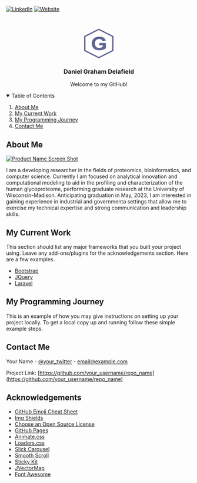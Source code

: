 <!--
*** Thanks for checking out the Best-README-Template. If you have a suggestion
*** that would make this better, please fork the repo and create a pull request
*** or simply open an issue with the tag "enhancement".
*** Thanks again! Now go create something AMAZING! :D
-->



<!-- PROJECT SHIELDS -->
<!--
*** I'm using markdown "reference style" links for readability.
*** Reference links are enclosed in brackets [ ] instead of parentheses ( ).
*** See the bottom of this document for the declaration of the reference variables
*** for contributors-url, forks-url, etc. This is an optional, concise syntax you may use.
*** https://www.markdownguide.org/basic-syntax/#reference-style-links
-->

[![LinkedIn][linkedin-shield]][linkedin-url]
[![Website][website-shield]][website-url]



<!-- PROJECT LOGO -->
<br />
<p align="center">
  <a href="https://github.com/othneildrew/Best-README-Template">
    <img src="images/Logo.png" alt="Logo" width="80" height="80">
  </a>

  <h3 align="center">Daniel Graham Delafield</h3>

  <p align="center">
    Welcome to my GitHub!
  </p>
</p>



<!-- TABLE OF CONTENTS -->
<details open="open">
  <summary>Table of Contents</summary>
  <ol>
    <li><a href="#about-me">About Me</a> </li>
    <li><a href="#my-current-work">My Current Work</a></li>
    <li><a href="#my-programming-journey">My Programming Journey</a></li>
    <li><a href="#contact-me">Contact Me</a></li>
  </ol>
</details>



<!-- ABOUT THE PROJECT -->
## About Me

[![Product Name Screen Shot][product-screenshot]](https://example.com)

I am a developing researcher in the fields of proteomics, bioinformatics, and computer science. Currently I am focused on analytical innovation and computational modeling to aid in the profiling and characterization of the human glycoproteome, performing graduate research at the University of Wisconsin-Madison. Anticipating graduation in May, 2023, I am interested in gaining experience in industrial and governmenta settings that allow me to exercise my technical expertise and strong communication and leadership skills.

<!-- Current Work -->
## My Current Work

This section should list any major frameworks that you built your project using. Leave any add-ons/plugins for the acknowledgements section. Here are a few examples.
* [Bootstrap](https://getbootstrap.com)
* [JQuery](https://jquery.com)
* [Laravel](https://laravel.com)


<!-- Programming Journey -->
## My Programming Journey

This is an example of how you may give instructions on setting up your project locally.
To get a local copy up and running follow these simple example steps.


<!-- CONTACT -->
## Contact Me

Your Name - [@your_twitter](https://twitter.com/your_username) - email@example.com

Project Link: [https://github.com/your_username/repo_name](https://github.com/your_username/repo_name)



<!-- ACKNOWLEDGEMENTS -->
## Acknowledgements
* [GitHub Emoji Cheat Sheet](https://www.webpagefx.com/tools/emoji-cheat-sheet)
* [Img Shields](https://shields.io)
* [Choose an Open Source License](https://choosealicense.com)
* [GitHub Pages](https://pages.github.com)
* [Animate.css](https://daneden.github.io/animate.css)
* [Loaders.css](https://connoratherton.com/loaders)
* [Slick Carousel](https://kenwheeler.github.io/slick)
* [Smooth Scroll](https://github.com/cferdinandi/smooth-scroll)
* [Sticky Kit](http://leafo.net/sticky-kit)
* [JVectorMap](http://jvectormap.com)
* [Font Awesome](https://fontawesome.com)





<!-- MARKDOWN LINKS & IMAGES -->
<!-- https://www.markdownguide.org/basic-syntax/#reference-style-links -->
[contributors-shield]: https://img.shields.io/github/contributors/othneildrew/Best-README-Template.svg?style=for-the-badge
[contributors-url]: https://github.com/othneildrew/Best-README-Template/graphs/contributors
[forks-shield]: https://img.shields.io/github/forks/othneildrew/Best-README-Template.svg?style=for-the-badge
[forks-url]: https://github.com/othneildrew/Best-README-Template/network/members
[stars-shield]: https://img.shields.io/github/stars/othneildrew/Best-README-Template.svg?style=for-the-badge
[stars-url]: https://github.com/othneildrew/Best-README-Template/stargazers
[issues-shield]: https://img.shields.io/github/issues/othneildrew/Best-README-Template.svg?style=for-the-badge
[issues-url]: https://github.com/othneildrew/Best-README-Template/issues
[license-shield]: https://img.shields.io/github/license/othneildrew/Best-README-Template.svg?style=for-the-badge
[license-url]: https://github.com/othneildrew/Best-README-Template/blob/master/LICENSE.txt
[linkedin-shield]: https://img.shields.io/badge/-LinkedIn-black.svg?style=for-the-badge&logo=linkedin&colorB=555
[linkedin-url]: https://www.linkedin.com/in/daniel-delafield-42531871/
[product-screenshot]: images/screenshot.png
[website-shield]: https://img.shields.io/website?down_color=lightgrey&down_message=offline&style=for-the-badge&up_color=blue&up_message=online&url=https%3A%2F%2Fwww.grahamdelafield.com
[website-url]: https://www.grahamdelafield.com
